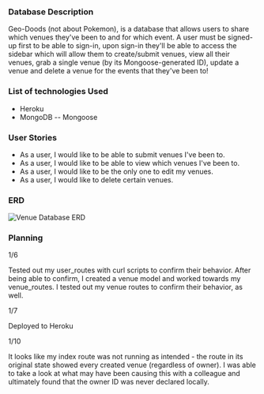 ### Database Description

Geo-Doods (not about Pokemon), is a database that allows users to share which venues they've been to and for which event. A user must be signed-up first to be able to sign-in, upon sign-in they'll be able to access the sidebar which will allow them to create/submit venues, view all their venues, grab a single venue (by its Mongoose-generated ID), update a venue and delete a venue for the events that they've been to!

### List of technologies Used

- Heroku
- MongoDB
-- Mongoose

### User Stories

- As a user, I would like to be able to submit venues I've been to.
- As a user, I would like to be able to view which venues I've been to.
- As a user, I would like to be the only one to edit my venues.
- As a user, I would like to delete certain venues.

### ERD

![Venue Database ERD](https://i.imgur.com/H0U956C.png)

### Planning

1/6

Tested out my user_routes with curl scripts to confirm their behavior. After being able to confirm, I created a venue model and worked towards my venue_routes. I tested out my venue routes to confirm their behavior, as well.

1/7

Deployed to Heroku

1/10

It looks like my index route was not running as intended - the route in its original state showed every created venue (regardless of owner). I was able to take a look at what may have been causing this with a colleague and ultimately found that the owner ID was never declared locally.
